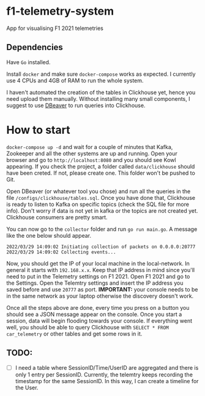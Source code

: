 # f1-telemetry-system

App for visualising F1 2021 telemetries

## Dependencies

Have `Go` installed.

Install `docker` and make sure `docker-compose` works as expected. I currently use 4 CPUs and 4GB of RAM to run the whole system.

I haven't automated the creation of the tables in Clickhouse yet, hence you need upload them manually. Without installing many small
components, I suggest to use [DBeaver](https://dbeaver.io/) to run queries into Clickhouse.

# How to start

`docker-compose up -d` and wait for a couple of minutes that Kafka, Zookeeper and all the other systems are up and running.
Open your browser and go to `http://localhost:8080` and you should see Kowl appearing. If you check the project, a folder called `data/clickhouse` should have been creted. If not, please create one. This folder won't be pushed to Git.

Open DBeaver (or whatever tool you chose) and run all the queries in the file `/configs/clickhouse/tables.sql`. Once you have done that, Clickhouse is ready to listen to Kafka on specific topics (check the SQL file for more info). Don't worry if data is not yet in kafka or the topics are not created yet. Clickhouse consumers are pretty smart.

You can now go to the `collector` folder and run `go run main.go`. A message like the one below should appear.

```
2022/03/29 14:09:02 Initiating collection of packets on 0.0.0.0:20777
2022/03/29 14:09:02 Collecting events...
```

Now, you should get the IP of your local machine in the local-network. In general it starts with `192.168.x.x`. Keep that IP address in mind since you'll need to put in the Telemetry settings on F1 2021.
Open F1 2021 and go to the Settings. Open the Telemtry settings and insert the IP address you saved before and use `20777` as port. **IMPORTANT:** your console needs to be in the same network as your laptop otherwise the discovery doesn't work.

Once all the steps above are done, every time you press on a button you should see a JSON message appear on the console. Once you start a session, data will begin flooding towards your console. If everything went well, you should be able to query Clickhouse with `SELECT * FROM car_telemetry` or other tables and get some rows in it.

## TODO:

- [ ] I need a table where SessionID/Time/UserID are aggregated and there is only 1 entry per SessionID. Currently, the telemtry keeps recording the timestamp for the same SessionID. In this way, I can create a timeline for the User.
